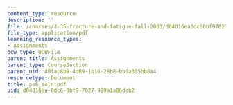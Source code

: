 ```yaml
---
content_type: resource
description: ''
file: /courses/3-35-fracture-and-fatigue-fall-2003/d04016ea0dc60bf97027989a1a06deb2_ps6_soln.pdf
file_type: application/pdf
learning_resource_types:
- Assignments
ocw_type: OCWFile
parent_title: Assignments
parent_type: CourseSection
parent_uid: 40fac8b9-4d69-1b16-28b8-bb0a305bb8a4
resourcetype: Document
title: ps6_soln.pdf
uid: d04016ea-0dc6-0bf9-7027-989a1a06deb2
---
```

